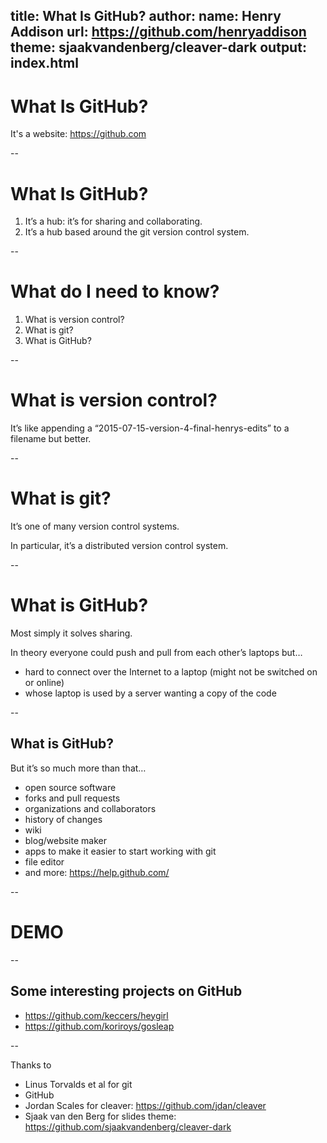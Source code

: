title: What Is GitHub?
author:
    name: Henry Addison
    url: https://github.com/henryaddison
theme: sjaakvandenberg/cleaver-dark
output: index.html
--

# What Is GitHub?

It's a website: https://github.com

--

# What Is GitHub?

1. It’s a hub: it’s for sharing and collaborating.
2. It’s a hub based around the git version control system.

--

# What do I need to know?

1. What is version control?
1. What is git?
1. What is GitHub?

--

# What is version control?

It’s like appending a “2015-07-15-version-4-final-henrys-edits” to a filename but better.

--

# What is git?

It’s one of many version control systems. 

In particular, it’s a distributed version control system.

--

# What is GitHub?

Most simply it solves sharing. 

In theory everyone could push and pull from each other’s laptops but…
* hard to connect over the Internet to a laptop (might not be switched on or online)
* whose laptop is used by a server wanting a copy of the code


--

## What is GitHub?

But it’s so much more than that…
* open source software
* forks and pull requests
* organizations and collaborators
* history of changes
* wiki
* blog/website maker
* apps to make it easier to start working with git
* file editor
* and more: https://help.github.com/

--

# DEMO

--

## Some interesting projects on GitHub

* https://github.com/keccers/heygirl
* https://github.com/koriroys/gosleap

--

Thanks to

* Linus Torvalds et al for git
* GitHub
* Jordan Scales for cleaver: https://github.com/jdan/cleaver
* Sjaak van den Berg for slides theme: https://github.com/sjaakvandenberg/cleaver-dark

